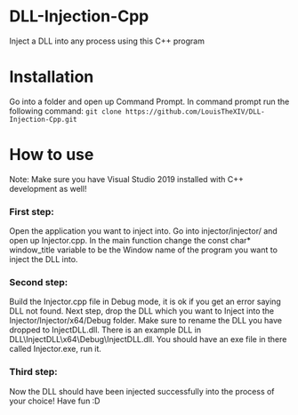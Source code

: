 # DLL-Injection-Cpp
Inject a DLL into any process using this C++ program

# Installation
Go into a folder and open up Command Prompt.
In command prompt run the following command: `git clone https://github.com/LouisTheXIV/DLL-Injection-Cpp.git`

# How to use
Note: Make sure you have Visual Studio 2019 installed with C++ development as well!

### First step:
Open the application you want to inject into.
Go into injector/injector/ and open up Injector.cpp.
In the main function change the const char* window_title variable to be the Window name of the program you want to inject the DLL into.

### Second step:
Build the Injector.cpp file in Debug mode, it is ok if you get an error saying DLL not found.
Next step, drop the DLL which you want to Inject into the Injector/Injector/x64/Debug folder.
Make sure to rename the DLL you have dropped to InjectDLL.dll.
There is an example DLL in DLL\InjectDLL\x64\Debug\InjectDLL.dll.
You should have an exe file in there called Injector.exe, run it. 

### Third step:
Now the DLL should have been injected successfully into the process of your choice! 
Have fun :D
